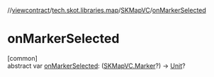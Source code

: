 //[viewcontract](../../../index.md)/[tech.skot.libraries.map](../index.md)/[SKMapVC](index.md)/[onMarkerSelected](on-marker-selected.md)

# onMarkerSelected

[common]\
abstract var [onMarkerSelected](on-marker-selected.md): ([SKMapVC.Marker](-marker/index.md)?) -&gt; [Unit](https://kotlinlang.org/api/latest/jvm/stdlib/kotlin/-unit/index.html)?
